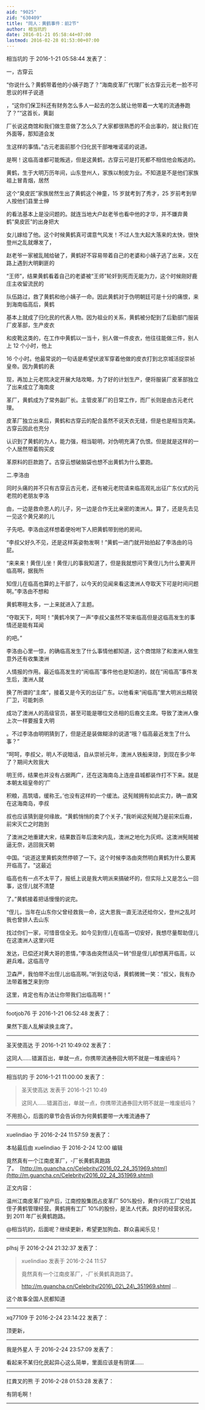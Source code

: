```yaml
---
aid: "9025"
zid: "630409"
title: "同人：黄鹤事件：前2节"
author: 相当坑的
date: 2016-01-21 05:58:44+07:00
lastmod: 2016-02-28 01:53:00+07:00
---
```


相当坑的 于 2016-1-21 05:58:44 发表了：

一，古穿云

“你说什么？黄鹤带着他的小姨子跑了？”海南皮革厂代理厂长古穿云元老一脸不可思议的样子说道

，“这你们保卫科还有财务怎么多人一起去的怎么就让他带着一大笔的流通券跑了？”“这首长，黄副

厂长说这商馆和我们做生意做了怎么久了大家都很熟悉的不会出事的，就让我们在外面等，那知道会发

生这样的事情。”古元老面前那个归化民干部唯唯诺诺的说道。

是啊！这临高谁都可能叛逃，但是这黄鹤，古穿云可是打死都不相信他会叛逃的。

黄鹤，生于大明万历年间，山东登州人，家族以制皮为业。不知道是不是他们家族祖上冒青烟，居然

这个“臭皮匠”家族居然生出了黄鹤这个神童，15 岁就考到了秀才，25 岁前考到举人按他们县里士绅

的看法基本上是没问题的。就连当地大户赵老爷也看中他的才华，并不嫌弃黄鹤“臭皮匠”的出身把大

女儿嫁给了他。这个时候黄鹤真可谓意气风发！不过人生大起大落来的太快，很快登州之乱就爆发了，

赵老爷一家被乱贼给破了，黄鹤好不容易带着自己的老婆和小姨子逃了出来，又在路上遇到大明剿匪的

“王师”，结果黄鹤看着自己的老婆被“王师”轮奸到死而无能为力，这个时候刚好鹿庄主收留流民的

队伍路过，救了黄鹤和他小姨子一命。因此黄鹤对于伪明朝廷可是十分的痛恨，来到海南临高后，黄鹤

基本上就成了归化民的代表人物。因为祖业的关系，黄鹤被分配到了后勤部门服装厂皮革部，生产皮衣

和皮靴这类的，在工作中黄鹤以一当十，别人做一件皮衣，他往往能做三件，别人上 12 个小时，他上

16 个小时。他最常说的一句话是希望伏波军穿着他做的皮衣打到北京城活捉崇祯皇帝。因为黄鹤的表

现，再加上元老院决定开展大陆攻略，为了好的计划生产，便将服装厂皮革部独立了出来成立了海南皮

革厂，黄鹤成为了常务副厂长。主管皮革厂的日常工作，而厂长则是由古元老代理。

皮革厂独立出来后，黄鹤和古穿云的配合虽然不说天衣无缝，但是也是相当完美。古穿云因此也充分

认识到了黄鹤的为人，能力强，相当聪明，对伪明充满了仇恨。但是就是这样的一个人居然带着购买皮

革原料的巨款跑了。古穿云想破脑袋也想不出黄鹤为什么要跑。

二.李洛由

同时头痛的并不只有古穿云古元老，还有被元老院请来临高观礼出征广东仪式的元老院的老朋友李洛

由，一边是救命恩人的儿子，另一边是合作无比亲密的澳洲人。算了，还是先去见一见这个黄兄弟的儿

子先吧。李洛由这样想着便吩咐下人把黄鹤带到他的房间。

“李叔父好久不见，还是这样英姿勃发啊！”黄鹤一进门就开始拍起了李洛由的马屁。

“来来来！黄侄儿坐！黄侄儿的事我知道了，但是我就想问下黄侄儿为什么要离开临高啊，据我所

知侄儿在临高也算的上干部了，以今天的见闻来看这澳洲人夺取天下可是时间问题啊。”李洛由不想和

黄鹤寒暄太多，一上来就进入了主题。

“夺取天下，呵呵！”黄鹤冷笑了一声“李叔父虽然不常来临高但是这临高发生的事情还是能有耳闻

的吧。”

李洛由心里一惊，的确临高发生了什么事情他都知道，这个商馆除了和澳洲人做生意外还有收集澳洲

人情报的作用。最近临高发生的“闹临高”事件他也是知道的，就在“闹临高”事件发生后，澳洲人就

换了所谓的“主席”，接着又是今天的出征广东。以他看来“闹临高”里大明派出精锐厂卫，可能刺杀

成功了澳洲人的高级官员，甚至可能是哪位文丞相的后裔文主席。导致了澳洲人像上次一样要报复大明

。不过李洛由明明猜到了，但是还是装做糊涂的说道“哦？临高最近发生了什么事？”

”呵呵，李叔父，明人不说暗话，自从崇祯元年，澳洲人铁船来琼，到现在多少年了？期间大败我大

明王师，结果也并没有占据两广，还在这海南岛上连座县城都装作打不下来。就是本朝太祖皇帝的‘广

积粮，高筑墙，缓称王。’也没有这样的一个缓法。这髡贼拥有如此实力，确一直窝在这海南岛，李叔

叔也应该猜到是何缘故。“黄鹤悄悄的卖了个关子，”我听闻这髡贼乃是前宋后裔，前宋灭亡之时跑到

了澳洲之地重建大宋，结果数百年后澳宋内乱，澳洲之地化为灰烬。这澳洲髡贼被逼无奈，逃回我天朝

中国。“说道这里黄鹤突然停顿了一下。这个时候李洛由突然明白黄鹤为什么要离开临高了。"这最近

临高也有一点不太平了，报纸上说是我大明派来搞破坏的，但实际上又是怎么一回事，这侄儿就不清楚

了。”黄鹤接着把话慢慢的说完。

“侄儿，当年在山东你父曾经救我一命，这大恩我一直无法还给你父，登州之乱时我也曾排人去山东

找过你们一家，可惜音信全无。如今见到侄儿在临高一切安好，我想尽量帮助侄儿在这澳洲人这里兴旺

发达，已偿还对黄大哥的恩情，”李洛由突然话风一转“但是侄儿却想离开临高，以避兵难。这临高守

卫森严，我怕带不出侄儿出临高啊。”听到这句话，黄鹤微微一笑：“叔父，我有办法带着雅芝来到你

这里，肯定也有办法让你带我们出临高啊！”

---

footjob76 于 2016-1-21 06:52:48 发表了：

果然下面人乱解读换主席了。

---

圣天使高达 于 2016-1-21 10:49:02 发表了：

这同人……错漏百出，单就一点，你携带流通券回大明不就是一堆废纸吗？

---

相当坑的 于 2016-1-21 11:00:00 发表了：

> 圣天使高达 发表于 2016-1-21 10:49
>
> 这同人……错漏百出，单就一点，你携带流通券回大明不就是一堆废纸吗？

不用担心，后面的章节会告诉你为何黄鹤要带一大堆流通券了

---

xuelindiao 于 2016-2-24 11:57:59 发表了：

本帖最后由 xuelindiao 于 2016-2-24 12:00 编辑

竟然真有一个江南皮革厂，-厂长黄鹤真跑路了。  [http://m.guancha.cn/Celebrity/2016_02_24_351969.shtml](http://m.guancha.cn/Celebrity/2016_02_24_351969.shtml)

正文内容：

温州江南皮革厂投产后，江南控股集团占皮革厂 50%股份，黄作兴将工厂交给其侄子黄鹤管理经营。黄鹤拥有工厂 10%的股份，是法人代表。良好的经营状况，到 2011 年厂长黄鹤跑路。

@相当坑的，后面呢？继续更新，希望更加狗血、群众喜闻乐见！

---

plhsj 于 2016-2-24 21:32:37 发表了：

> xuelindiao 发表于 2016-2-24 11:57
>
> 竟然真有一个江南皮革厂，-厂长黄鹤真跑路了。
>
> http://m.guancha.cn/Celebrity/2016\_02\_24\_351969.shtml ...

这个故事全国人民都知道

---

xq77109 于 2016-2-24 23:14:22 发表了：

顶更新，

---

我是外星人 于 2016-2-24 23:57:09 发表了：

看起来不某归化民起异心这么简单，里面应该是有阴谋……

---

扛粪叉的熊 于 2016-2-28 01:53:28 发表了：

有阴毛啊！

---
